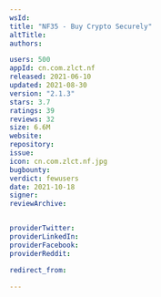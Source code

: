 ```yaml
---
wsId: 
title: "NF35 - Buy Crypto Securely"
altTitle: 
authors:

users: 500
appId: cn.com.zlct.nf
released: 2021-06-10
updated: 2021-08-30
version: "2.1.3"
stars: 3.7
ratings: 39
reviews: 32
size: 6.6M
website: 
repository: 
issue: 
icon: cn.com.zlct.nf.jpg
bugbounty: 
verdict: fewusers
date: 2021-10-18
signer: 
reviewArchive:


providerTwitter: 
providerLinkedIn: 
providerFacebook: 
providerReddit: 

redirect_from:

---
```



